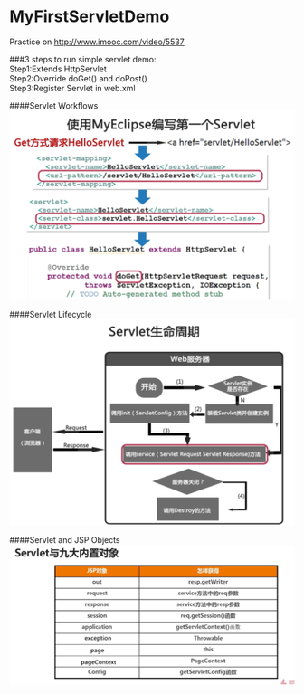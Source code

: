 # MyFirstServletDemo
Practice on http://www.imooc.com/video/5537

###3 steps to run simple servlet demo:   
Step1:Extends HttpServlet  
Step2:Override doGet() and doPost()   
Step3:Register Servlet in web.xml

####Servlet Workflows
![Servlet Workflows](https://github.com/zhouhuakang/MyFirstServletDemo/blob/master/images/workflows%20of%20servlet.png)

####Servlet Lifecycle
![Servlet Lifecycle](https://github.com/zhouhuakang/MyFirstServletDemo/blob/master/images/Lifecycle%20of%20Servlet.png)

####Servlet and JSP Objects
![Servlet与JSP九大内置对象](https://github.com/zhouhuakang/MyFirstServletDemo/blob/master/images/Servlet%20and%209%20inner%20JSP%20Objects.png)